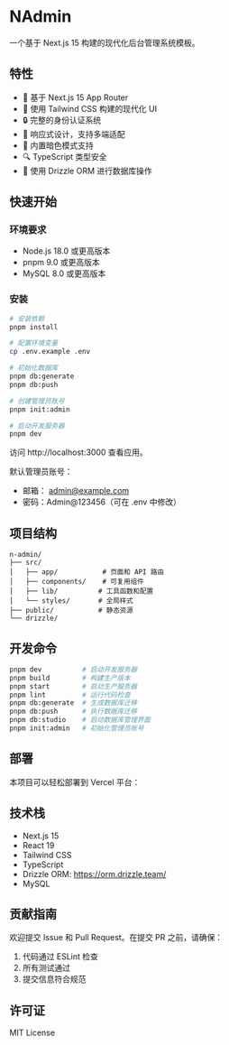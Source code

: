 # NAdmin

一个基于 Next.js 15 构建的现代化后台管理系统模板。

## 特性

- 🚀 基于 Next.js 15 App Router
- 💅 使用 Tailwind CSS 构建的现代化 UI
- 🔒 完整的身份认证系统
- 📱 响应式设计，支持多端适配
- 🌙 内置暗色模式支持
- 🔍 TypeScript 类型安全
- 🎯 使用 Drizzle ORM 进行数据库操作

## 快速开始

### 环境要求

- Node.js 18.0 或更高版本
- pnpm 9.0 或更高版本
- MySQL 8.0 或更高版本

### 安装

```bash
# 安装依赖
pnpm install

# 配置环境变量
cp .env.example .env

# 初始化数据库
pnpm db:generate
pnpm db:push

# 创建管理员账号
pnpm init:admin

# 启动开发服务器
pnpm dev
```
访问 http://localhost:3000 查看应用。

默认管理员账号：

- 邮箱： admin@example.com
- 密码：Admin@123456（可在 .env 中修改）

## 项目结构
```plaintext
n-admin/
├── src/
│   ├── app/           # 页面和 API 路由
│   ├── components/    # 可复用组件
│   ├── lib/          # 工具函数和配置
│   └── styles/       # 全局样式
├── public/           # 静态资源
└── drizzle/ 
```

## 开发命令

```bash
pnpm dev          # 启动开发服务器
pnpm build        # 构建生产版本
pnpm start        # 启动生产服务器
pnpm lint         # 运行代码检查
pnpm db:generate  # 生成数据库迁移
pnpm db:push      # 执行数据库迁移
pnpm db:studio    # 启动数据库管理界面
pnpm init:admin   # 初始化管理员账号
```

## 部署
本项目可以轻松部署到 Vercel 平台：

## 技术栈
- Next.js 15
- React 19
- Tailwind CSS
- TypeScript
- Drizzle ORM: https://orm.drizzle.team/
- MySQL
## 贡献指南
欢迎提交 Issue 和 Pull Request。在提交 PR 之前，请确保：

1. 代码通过 ESLint 检查
2. 所有测试通过
3. 提交信息符合规范
## 许可证
MIT License
